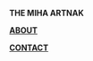 <b> THE MIHA ARTNAK</b> 

[<b>ABOUT</b>](https://docs.google.com/document/d/1vJw2Uhh4Qugvt0ww_UMp3mLEAjIte-bwdVyVCOPMQLY/)

[<b>CONTACT</b>](mailto:miha.artnak@gmail.com)

